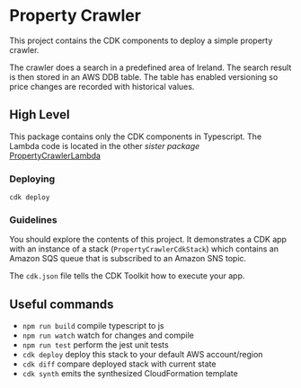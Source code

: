 # Property Crawler
This project contains the CDK components to deploy a simple property crawler.

The crawler does a search in a predefined area of Ireland. The search result is then stored in an AWS DDB table.
The table has enabled versioning so price changes are recorded with historical values.

## High Level

This package contains only the CDK components in Typescript. The Lambda code is located in the other *sister package* [PropertyCrawlerLambda](https://github.com/sanandrea/PropertyCrawlerLambda)


### Deploying

```
cdk deploy
```


### Guidelines
You should explore the contents of this project. It demonstrates a CDK app with an instance of a stack (`PropertyCrawlerCdkStack`)
which contains an Amazon SQS queue that is subscribed to an Amazon SNS topic.

The `cdk.json` file tells the CDK Toolkit how to execute your app.

## Useful commands

* `npm run build`   compile typescript to js
* `npm run watch`   watch for changes and compile
* `npm run test`    perform the jest unit tests
* `cdk deploy`      deploy this stack to your default AWS account/region
* `cdk diff`        compare deployed stack with current state
* `cdk synth`       emits the synthesized CloudFormation template
